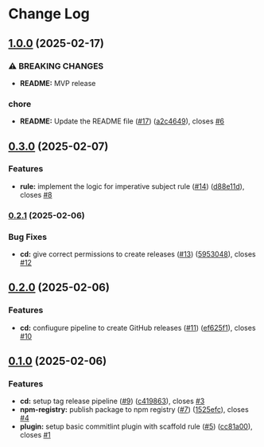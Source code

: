 # Change Log

## [1.0.0](https://github.com/Ragav-KS/commitlint-plugin-imperative/compare/v0.3.1...v1.0.0) (2025-02-17)

### ⚠ BREAKING CHANGES

- **README:** MVP release

### chore

- **README:** Update the README file ([#17](https://github.com/Ragav-KS/commitlint-plugin-imperative/issues/17)) ([a2c4649](https://github.com/Ragav-KS/commitlint-plugin-imperative/commit/a2c4649323db59a9ca1e264b176050ce28ffc79a)), closes [#6](https://github.com/Ragav-KS/commitlint-plugin-imperative/issues/6)

## [0.3.0](https://github.com/Ragav-KS/commitlint-plugin-imperative/compare/v0.2.1...v0.3.0) (2025-02-07)

### Features

- **rule:** implement the logic for imperative subject rule ([#14](https://github.com/Ragav-KS/commitlint-plugin-imperative/issues/14)) ([d88e11d](https://github.com/Ragav-KS/commitlint-plugin-imperative/commit/d88e11d5671ebe64c6e43bba58765f12fa465b63)), closes [#8](https://github.com/Ragav-KS/commitlint-plugin-imperative/issues/8)

### [0.2.1](https://github.com/Ragav-KS/commitlint-plugin-imperative/compare/v0.2.0...v0.2.1) (2025-02-06)

### Bug Fixes

- **cd:** give correct permissions to create releases ([#13](https://github.com/Ragav-KS/commitlint-plugin-imperative/issues/13)) ([5953048](https://github.com/Ragav-KS/commitlint-plugin-imperative/commit/595304868e5cff2ad2f8859dd1a2b18cb9c14782)), closes [#12](https://github.com/Ragav-KS/commitlint-plugin-imperative/issues/12)

## [0.2.0](https://github.com/Ragav-KS/commitlint-plugin-imperative/compare/v0.1.0...v0.2.0) (2025-02-06)

### Features

- **cd:** confiugure pipeline to create GitHub releases ([#11](https://github.com/Ragav-KS/commitlint-plugin-imperative/issues/11)) ([ef625f1](https://github.com/Ragav-KS/commitlint-plugin-imperative/commit/ef625f11092d1f6a7fe074f4304a0287ae4b3372)), closes [#10](https://github.com/Ragav-KS/commitlint-plugin-imperative/issues/10)

## [0.1.0](https://github.com/Ragav-KS/commitlint-plugin-imperative/compare/v0.0.1...v0.1.0) (2025-02-06)

### Features

- **cd:** setup tag release pipeline ([#9](https://github.com/Ragav-KS/commitlint-plugin-imperative/issues/9)) ([c419863](https://github.com/Ragav-KS/commitlint-plugin-imperative/commit/c41986314283483b0b66068273ed77137335a918)), closes [#3](https://github.com/Ragav-KS/commitlint-plugin-imperative/issues/3)
- **npm-registry:** publish package to npm registry ([#7](https://github.com/Ragav-KS/commitlint-plugin-imperative/issues/7)) ([1525efc](https://github.com/Ragav-KS/commitlint-plugin-imperative/commit/1525efcb89c65f41487eb13c46b5811ee140673d)), closes [#4](https://github.com/Ragav-KS/commitlint-plugin-imperative/issues/4)
- **plugin:** setup basic commitlint plugin with scaffold rule ([#5](https://github.com/Ragav-KS/commitlint-plugin-imperative/issues/5)) ([cc81a00](https://github.com/Ragav-KS/commitlint-plugin-imperative/commit/cc81a00aff26f8cea31701a7e318cb0e5d61cc33)), closes [#1](https://github.com/Ragav-KS/commitlint-plugin-imperative/issues/1)
